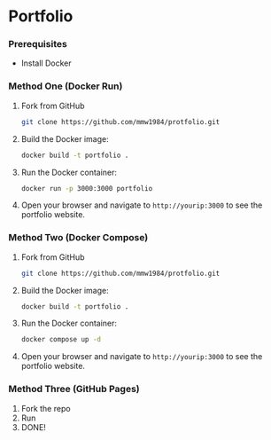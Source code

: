 # Portfolio

### Prerequisites

- Install Docker

### Method One (Docker Run)
1. Fork from GitHub

   ```sh
   git clone https://github.com/mmw1984/protfolio.git
   ```
2. Build the Docker image:
    ```sh
    docker build -t portfolio .
    ```

3. Run the Docker container:
    ```sh
    docker run -p 3000:3000 portfolio
    ```

4. Open your browser and navigate to `http://yourip:3000` to see the portfolio website.

### Method Two (Docker Compose)
1. Fork from GitHub

   ```sh
   git clone https://github.com/mmw1984/protfolio.git
   ```
2. Build the Docker image:
    ```sh
    docker build -t portfolio .
    ```

3. Run the Docker container:
    ```sh
    docker compose up -d
    ```

4. Open your browser and navigate to `http://yourip:3000` to see the portfolio website.

### Method Three (GitHub Pages)
1. Fork the repo
2. Run
3. DONE!
